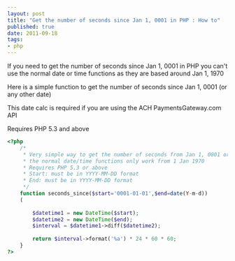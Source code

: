 ```yaml
--- 
layout: post
title: "Get the number of seconds since Jan 1, 0001 in PHP : How to"
published: true
date: 2011-09-18
tags: 
- php
---
```

If you need to get the number of seconds since Jan 1, 0001 in PHP you can&#39;t
use the normal date or time functions as they are based around Jan 1, 1970

Here is a simple function to get the number of seconds since Jan 1, 0001 (or any other date)

This date calc is required if you are using the ACH PaymentsGateway.com API

Requires PHP 5.3 and above

``` php
<?php
    /*
     * Very simple way to get the number of seconds from Jan 1, 0001 or any other date
     * the normal date/time functions only work from 1 Jan 1970
     * Requires PHP 5.3 or above
     * Start: must be in YYYY-MM-DD format
     * End: must be in YYYY-MM-DD format
     */
    function seconds_since($start='0001-01-01',$end=date(Y-m-d))
    (
        
        $datetime1 = new DateTime($start);
        $datetime2 = new DateTime($end);
        $interval = $datetime1->diff($datetime2);
    
        return $interval->format('%a') * 24 * 60 * 60;
    }
?>

```